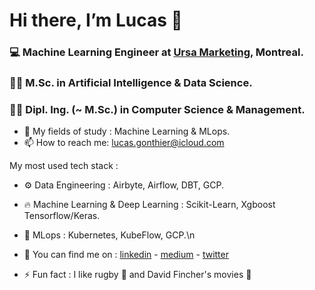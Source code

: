 # Hi there, I’m Lucas 👋 #
### :computer: Machine Learning Engineer at [Ursa Marketing](https://ursa.marketing/en/), Montreal.
### 
### :man_student: M.Sc. in Artificial Intelligence & Data Science. ###
### :man_student: Dipl. Ing. (~ M.Sc.) in Computer Science & Management. ###

- 👀 My fields of study : Machine Learning & MLops.
- 📫 How to reach me: lucas.gonthier@icloud.com

My most used tech stack :
  - :gear: Data Engineering : Airbyte, Airflow, DBT, GCP.
  - :fire: Machine Learning & Deep Learning : Scikit-Learn, Xgboost Tensorflow/Keras.
  - :link: MLops : Kubernetes, KubeFlow, GCP.\n
  



- :metal: You can find me on : [linkedin](https://www.linkedin.com/in/lucas-gonthier-101/) - [medium](https://medium.com/@lucas.gonthier) - [twitter](https://twitter.com/GonthierLucas4)
- ⚡ Fun fact : I like rugby :rugby_football: and David Fincher's movies :cinema:

<!---
lugonthier/lugonthier is a ✨ special ✨ repository because its `README.md` (this file) appears on your GitHub profile.
You can click the Preview link to take a look at your changes.
--->
